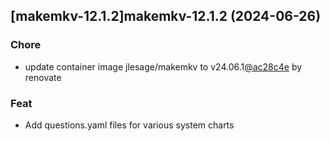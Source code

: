

## [makemkv-12.1.2]makemkv-12.1.2 (2024-06-26)

### Chore



- update container image jlesage/makemkv to v24.06.1[@ac28c4e](https://github.com/ac28c4e) by renovate

### Feat



- Add questions.yaml files for various system charts
